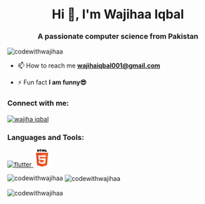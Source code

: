<h1 align="center">Hi 👋, I'm Wajihaa Iqbal</h1>
<h3 align="center">A passionate computer science from Pakistan</h3>

<p align="left"> <img src="https://komarev.com/ghpvc/?username=codewithwajihaa&label=Profile%20views&color=0e75b6&style=flat" alt="codewithwajihaa" /> </p>

- 📫 How to reach me **wajihaiqbal001@gmail.com**

- ⚡ Fun fact **I am funny😎**

<h3 align="left">Connect with me:</h3>
<p align="left">
<a href="https://linkedin.com/in/wajiha iqbal" target="blank"><img align="center" src="https://raw.githubusercontent.com/rahuldkjain/github-profile-readme-generator/master/src/images/icons/Social/linked-in-alt.svg" alt="wajiha iqbal" height="30" width="40" /></a>
</p>

<h3 align="left">Languages and Tools:</h3>
<p align="left"> <a href="https://flutter.dev" target="_blank" rel="noreferrer"> <img src="https://www.vectorlogo.zone/logos/flutterio/flutterio-icon.svg" alt="flutter" width="40" height="40"/> </a> <a href="https://www.w3.org/html/" target="_blank" rel="noreferrer"> <img src="https://raw.githubusercontent.com/devicons/devicon/master/icons/html5/html5-original-wordmark.svg" alt="html5" width="40" height="40"/> </a> </p>

<p><img align="left" src="https://github-readme-stats.vercel.app/api/top-langs?username=codewithwajihaa&show_icons=true&locale=en&layout=compact" alt="codewithwajihaa" /></p>

<p>&nbsp;<img align="center" src="https://github-readme-stats.vercel.app/api?username=codewithwajihaa&show_icons=true&locale=en" alt="codewithwajihaa" /></p>

<p><img align="center" src="https://github-readme-streak-stats.herokuapp.com/?user=codewithwajihaa&" alt="codewithwajihaa" /></p>

